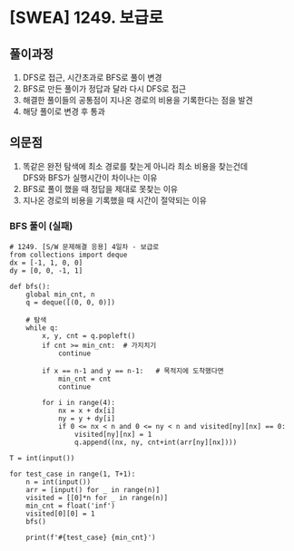 # [SWEA] 1249. 보급로
## 풀이과정
1. DFS로 접근, 시간초과로 BFS로 풀이 변경
2. BFS로 만든 풀이가 정답과 달라 다시 DFS로 접근
3. 해결한 풀이들의 공통점이 지나온 경로의 비용을 기록한다는 점을 발견
4. 해당 풀이로 변경 후 통과
## 의문점
1. 똑같은 완전 탐색에 최소 경로를 찾는게 아니라 최소 비용을 찾는건데 <BR>DFS와 BFS가 실행시간이 차이나는 이유
2. BFS로 풀이 했을 때 정답을 제대로 못찾는 이유
3. 지나온 경로의 비용을 기록했을 때 시간이 절약되는 이유
### BFS 풀이 (실패)
```
# 1249. [S/W 문제해결 응용] 4일차 - 보급로
from collections import deque
dx = [-1, 1, 0, 0]
dy = [0, 0, -1, 1]

def bfs():
    global min_cnt, n
    q = deque([(0, 0, 0)])

    # 탐색
    while q:
        x, y, cnt = q.popleft()
        if cnt >= min_cnt:  # 가지치기
            continue

        if x == n-1 and y == n-1:   # 목적지에 도착했다면
            min_cnt = cnt
            continue

        for i in range(4):
            nx = x + dx[i]
            ny = y + dy[i]
            if 0 <= nx < n and 0 <= ny < n and visited[ny][nx] == 0:
                visited[ny][nx] = 1
                q.append((nx, ny, cnt+int(arr[ny][nx])))

T = int(input())

for test_case in range(1, T+1):
    n = int(input())
    arr = [input() for _ in range(n)]
    visited = [[0]*n for _ in range(n)]
    min_cnt = float('inf')
    visited[0][0] = 1
    bfs()

    print(f'#{test_case} {min_cnt}')
```